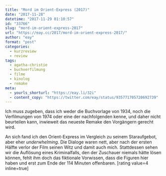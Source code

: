 ```yaml
---
title: "Mord im Orient-Express (2017)"
date: "2017-11-28"
datetime: "2017-11-29 01:10:57"
id: "33766"
slug: "mord-im-orient-express-2017"
url: "https://eay.cc/2017/mord-im-orient-express-2017/"
author: "eay"
format: "post"
categories:
  - kurzreview
  - review
tags:
  - agatha-christie
  - buchverfilmung
  - filme
  - kinolog
  - remake
meta:
  - yourls_shorturl: "https://eay.li/32i"
  - content_copy: "https://twitter.com/eay/status/935771705720692739"
---
```


Ich muss zugeben, dass ich weder die Buchvorlage von 1934, noch die Verfilmungen von 1974 oder eine der nachfolgenden kenne, und daher nicht beurteilen kann, inwieweit das neueste Remake den Vorgängern gerecht wird.

An sich fand ich den Orient-Express im Vergleich zu seinem Staraufgebot, aber eher _underwhelming_. Die Dialoge waren nett, aber nach der ersten Hälfte verlor der Film seinen Witz und damit auch mich. Stattdessen sehen wir die Auflösung eines Kriminalfalls, den der Zuschauer niemals hätte lösen können, fehlt ihm doch das fiktionale Vorwissen, dass die Figuren hier haben und erst zum Ende der 114 Minuten offenbaren. \[rating value=4 inline=true\]
